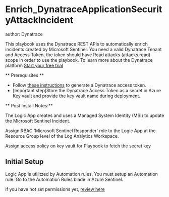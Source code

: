 # Enrich_DynatraceApplicationSecurityAttackIncident
author: Dynatrace

This playbook uses the Dynatrace REST APIs to automatically enrich incidents created by Microsoft Sentinel. You need a valid Dynatrace Tenant and Access Token, the token should have Read attacks (attacks.read) scope in order to use the playbook. To learn more about the Dynatrace platform [Start your free trial](https://www.dynatrace.com/trial)

** Prerequisites ** 
- Follow [these instructions](https://www.dynatrace.com/support/help/get-started/access-tokens#create-api-token) to generate a Dynatrace access token.
- [Important step]Store the Dynatrace Access Token as a secret in Azure Key vault and provide the key vault name during deployment.

** Post Install Notes:**

The Logic App creates and uses a Managed System Identity (MSI) to update the Microsoft Sentinel Incident. 

Assign RBAC 'Microsoft Sentinel Responder' role to the Logic App at the Resource Group level of the Log Analytics Workspace.

Assign access policy on key vault for Playbook to fetch the secret key

## Initial Setup

Logic App is utilitzed by Automation rules. You must setup an Automation rule. Go to the Automation Rules blade in Azure Sentinel. 

If you have not set permissions yet, [review here](https://docs.microsoft.com/azure/sentinel/automate-incident-handling-with-automation-rules#permissions-for-automation-rules-to-run-playbooks)